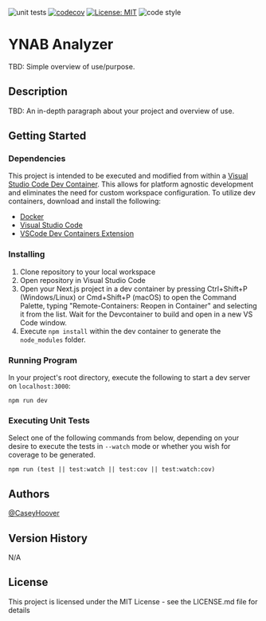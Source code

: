![unit tests](https://github.com/ynab-analyzer/ynab-analyzer-frontend-react/actions/workflows/coverage.yml/badge.svg)
[![codecov](https://codecov.io/gh/ynab-analyzer/ynab-analyzer-frontend-react/graph/badge.svg?token=PHQ3RGVR17)](https://codecov.io/gh/ynab-analyzer/ynab-analyzer-frontend-react)
[![License: MIT](https://img.shields.io/badge/License-MIT-yellow.svg)](https://opensource.org/licenses/MIT)
![code style](https://img.shields.io/badge/code_style-prettier-ff69b4.svg?style=flat-square)

# YNAB Analyzer

TBD: Simple overview of use/purpose.

## Description

TBD: An in-depth paragraph about your project and overview of use.

## Getting Started

### Dependencies
This project is intended to be executed and modified from within a [Visual Studio Code Dev Container](https://code.visualstudio.com/docs/devcontainers/containers). This allows for platform agnostic development and eliminates the need for custom workspace configuration. To utilize dev containers, download and install the following:
- [Docker](https://www.docker.com/products/docker-desktop/)
- [Visual Studio Code](https://code.visualstudio.com/)
- [VSCode Dev Containers Extension](https://marketplace.visualstudio.com/items?itemName=ms-vscode-remote.remote-containers)

### Installing

1. Clone repository to your local workspace
2. Open repository in Visual Studio Code
3. Open your Next.js project in a dev container by pressing Ctrl+Shift+P (Windows/Linux) or Cmd+Shift+P (macOS) to open the Command Palette, typing "Remote-Containers: Reopen in Container" and selecting it from the list. Wait for the Devcontainer to build and open in a new VS Code window.
4. Execute `npm install` within the dev container to generate the `node_modules` folder.

### Running Program
In your project's root directory, execute the following to start a dev server on `localhost:3000`:

```
npm run dev
```

### Executing Unit Tests
Select one of the following commands from below, depending on your desire to execute the tests in `--watch` mode or whether you wish for coverage to be generated.

```
npm run (test || test:watch || test:cov || test:watch:cov)
```

## Authors

[@CaseyHoover](https://github.com/CaseyHoover)

## Version History

N/A

## License

This project is licensed under the MIT License - see the LICENSE.md file for details
